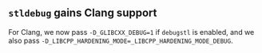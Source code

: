 ## `stldebug` gains Clang support

For Clang, we now pass `-D_GLIBCXX_DEBUG=1` if `debugstl` is enabled, and
we also pass `-D_LIBCPP_HARDENING_MODE=_LIBCPP_HARDENING_MODE_DEBUG`.
